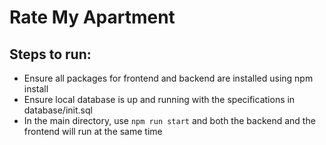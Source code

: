 # Rate My Apartment

## Steps to run:
- Ensure all packages for frontend and backend are installed using npm install
- Ensure local database is up and running with the specifications in database/init.sql
- In the main directory, use `npm run start` and both the backend and the frontend will run at the same time
